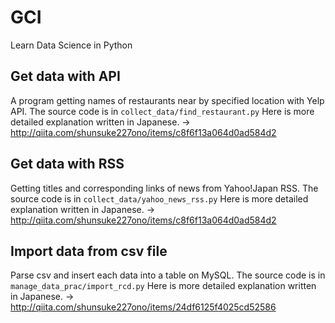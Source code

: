 # GCI
Learn Data Science in Python

## Get data with API
A program getting names of restaurants near by specified location with Yelp API.
The source code is in ```collect_data/find_restaurant.py```
Here is more detailed explanation written in Japanese. -> http://qiita.com/shunsuke227ono/items/c8f6f13a064d0ad584d2

## Get data with RSS
Getting titles and corresponding links of news from Yahoo!Japan RSS.
The source code is in ```collect_data/yahoo_news_rss.py```
Here is more detailed explanation written in Japanese. -> http://qiita.com/shunsuke227ono/items/c8f6f13a064d0ad584d2

## Import data from csv file
Parse csv and insert each data into a table on MySQL.
The source code is in ```manage_data_prac/import_rcd.py```
Here is more detailed explanation written in Japanese. -> http://qiita.com/shunsuke227ono/items/24df6125f4025cd52586

